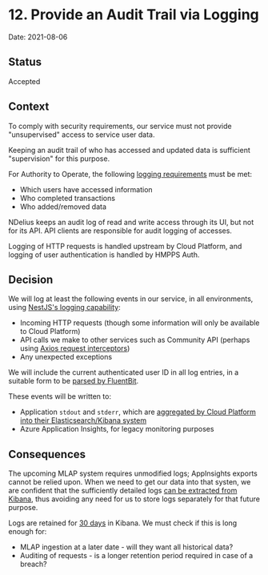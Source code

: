 # 12. Provide an Audit Trail via Logging

Date: 2021-08-06

## Status

Accepted

## Context

To comply with security requirements, our service must not provide "unsupervised" access to
service user data.

Keeping an audit trail of who has accessed and updated data is sufficient "supervision" for
this purpose.

For Authority to Operate, the following [logging requirements](https://dsdmoj.atlassian.net/wiki/spaces/NDSS/pages/3053519229/Logging+Audit) must be met:

* Which users have accessed information
* Who completed transactions
* Who added/removed data

NDelius keeps an audit log of read and write access through its UI, but not for its API. API
clients are responsible for audit logging of accesses.

Logging of HTTP requests is handled upstream by Cloud Platform, and logging of user authentication
is handled by HMPPS Auth.

## Decision

We will log at least the following events in our service, in all environments, using [NestJS's logging capability](https://javascript.plainenglish.io/how-to-use-nestjs-logger-2a9cb107bce9):

* Incoming HTTP requests (though some information will only be available to Cloud Platform)
* API calls we make to other services such as Community API (perhaps using [Axios request interceptors](https://itnext.io/advanced-nestjs-techniques-part-2-logging-outgoing-http-requests-3c75d47c5768))
* Any unexpected exceptions

We will include the current authenticated user ID in all log entries, in a suitable form to be [parsed by FluentBit](https://docs.fluentbit.io/manual/v/1.7/concepts/data-pipeline/parser).

These events will be written to:

* Application `stdout` and `stderr`, which are [aggregated by Cloud Platform into their Elasticsearch/Kibana system](https://user-guide.cloud-platform.service.justice.gov.uk/documentation/logging-an-app/log-collection-and-storage.html#application-log-collection-and-storage)
* Azure Application Insights, for legacy monitoring purposes

## Consequences

The upcoming MLAP system requires unmodified logs; AppInsights exports cannot be relied upon. When
we need to get our data into that systen, we are confident that the sufficiently detailed logs
[can be extracted from Kibana](https://user-guide.cloud-platform.service.justice.gov.uk/documentation/logging-an-app/access-logs.html#accessing-application-log-data), thus avoiding any need for us to store logs separately for that future purpose.

Logs are retained for [30 days](https://user-guide.cloud-platform.service.justice.gov.uk/documentation/logging-an-app/log-collection-and-storage.html#application-log-collection-and-storage) in Kibana. We must check if this is long enough for:

* MLAP ingestion at a later date - will they want all historical data?
* Auditing of requests - is a longer retention period required in case of a breach?
